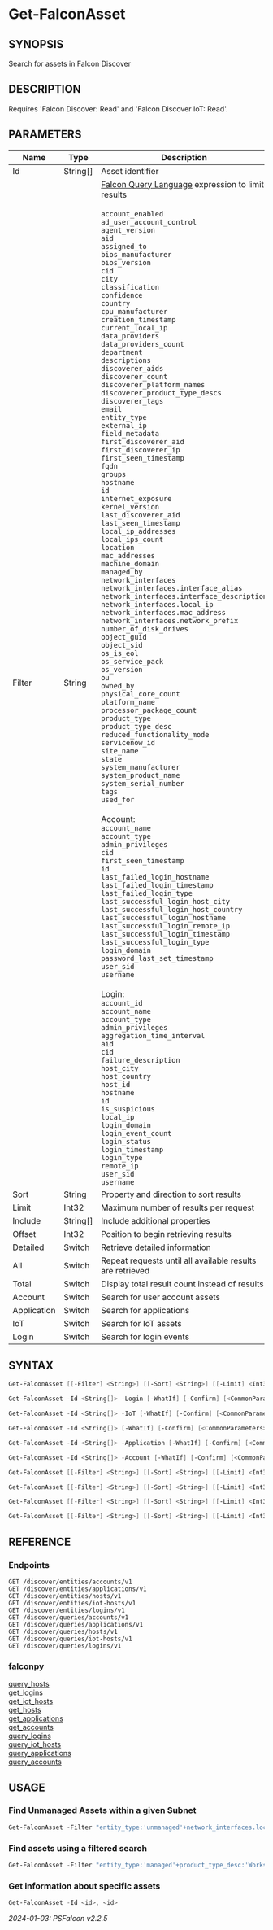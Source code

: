 ﻿# Get-FalconAsset
## SYNOPSIS
Search for assets in Falcon Discover
## DESCRIPTION
Requires 'Falcon Discover: Read' and 'Falcon Discover IoT: Read'.
## PARAMETERS
|Name|Type|Description|Min|Max|Allowed|Pipeline|PipelineByName|
|----|----|-----------|---|---|-------|--------|--------------|
|Id|String[]|Asset identifier||||X|X|
|Filter|String|[Falcon Query Language](Filtering-Results) expression to limit results<BR><BR>`account_enabled`<BR>`ad_user_account_control`<BR>`agent_version`<BR>`aid`<BR>`assigned_to`<BR>`bios_manufacturer`<BR>`bios_version`<BR>`cid`<BR>`city`<BR>`classification`<BR>`confidence`<BR>`country`<BR>`cpu_manufacturer`<BR>`creation_timestamp`<BR>`current_local_ip`<BR>`data_providers`<BR>`data_providers_count`<BR>`department`<BR>`descriptions`<BR>`discoverer_aids`<BR>`discoverer_count`<BR>`discoverer_platform_names`<BR>`discoverer_product_type_descs`<BR>`discoverer_tags`<BR>`email`<BR>`entity_type`<BR>`external_ip`<BR>`field_metadata`<BR>`first_discoverer_aid`<BR>`first_discoverer_ip`<BR>`first_seen_timestamp`<BR>`fqdn`<BR>`groups`<BR>`hostname`<BR>`id`<BR>`internet_exposure`<BR>`kernel_version`<BR>`last_discoverer_aid`<BR>`last_seen_timestamp`<BR>`local_ip_addresses`<BR>`local_ips_count`<BR>`location`<BR>`mac_addresses`<BR>`machine_domain`<BR>`managed_by`<BR>`network_interfaces`<BR>`network_interfaces.interface_alias`<BR>`network_interfaces.interface_description`<BR>`network_interfaces.local_ip`<BR>`network_interfaces.mac_address`<BR>`network_interfaces.network_prefix`<BR>`number_of_disk_drives`<BR>`object_guid`<BR>`object_sid`<BR>`os_is_eol`<BR>`os_service_pack`<BR>`os_version`<BR>`ou`<BR>`owned_by`<BR>`physical_core_count`<BR>`platform_name`<BR>`processor_package_count`<BR>`product_type`<BR>`product_type_desc`<BR>`reduced_functionality_mode`<BR>`servicenow_id`<BR>`site_name`<BR>`state`<BR>`system_manufacturer`<BR>`system_product_name`<BR>`system_serial_number`<BR>`tags`<BR>`used_for`<BR><BR>Account:<BR>`account_name`<BR>`account_type`<BR>`admin_privileges`<BR>`cid`<BR>`first_seen_timestamp`<BR>`id`<BR>`last_failed_login_hostname`<BR>`last_failed_login_timestamp`<BR>`last_failed_login_type`<BR>`last_successful_login_host_city`<BR>`last_successful_login_host_country`<BR>`last_successful_login_hostname`<BR>`last_successful_login_remote_ip`<BR>`last_successful_login_timestamp`<BR>`last_successful_login_type`<BR>`login_domain`<BR>`password_last_set_timestamp`<BR>`user_sid`<BR>`username`<BR><BR>Login:<BR>`account_id`<BR>`account_name`<BR>`account_type`<BR>`admin_privileges`<BR>`aggregation_time_interval`<BR>`aid`<BR>`cid`<BR>`failure_description`<BR>`host_city`<BR>`host_country`<BR>`host_id`<BR>`hostname`<BR>`id`<BR>`is_suspicious`<BR>`local_ip`<BR>`login_domain`<BR>`login_event_count`<BR>`login_status`<BR>`login_timestamp`<BR>`login_type`<BR>`remote_ip`<BR>`user_sid`<BR>`username`||||||
|Sort|String|Property and direction to sort results||||||
|Limit|Int32|Maximum number of results per request|`1`|`100`||||
|Include|String[]|Include additional properties|||`login_event`|||
|Offset|Int32|Position to begin retrieving results||||||
|Detailed|Switch|Retrieve detailed information||||||
|All|Switch|Repeat requests until all available results are retrieved||||||
|Total|Switch|Display total result count instead of results||||||
|Account|Switch|Search for user account assets||||||
|Application|Switch|Search for applications||||||
|IoT|Switch|Search for IoT assets||||||
|Login|Switch|Search for login events||||||
## SYNTAX
```powershell
Get-FalconAsset [[-Filter] <String>] [[-Sort] <String>] [[-Limit] <Int32>] [[-Include] <String[]>] [-Offset <Int32>] [-Detailed] [-All] [-Total] [-WhatIf] [-Confirm] [<CommonParameters>]
```
```powershell
Get-FalconAsset -Id <String[]> -Login [-WhatIf] [-Confirm] [<CommonParameters>]
```
```powershell
Get-FalconAsset -Id <String[]> -IoT [-WhatIf] [-Confirm] [<CommonParameters>]
```
```powershell
Get-FalconAsset -Id <String[]> [-WhatIf] [-Confirm] [<CommonParameters>]
```
```powershell
Get-FalconAsset -Id <String[]> -Application [-WhatIf] [-Confirm] [<CommonParameters>]
```
```powershell
Get-FalconAsset -Id <String[]> -Account [-WhatIf] [-Confirm] [<CommonParameters>]
```
```powershell
Get-FalconAsset [[-Filter] <String>] [[-Sort] <String>] [[-Limit] <Int32>] [-Offset <Int32>] [-Detailed] [-All] [-Total] -Login [-WhatIf] [-Confirm] [<CommonParameters>]
```
```powershell
Get-FalconAsset [[-Filter] <String>] [[-Sort] <String>] [[-Limit] <Int32>] [-Offset <Int32>] [-Detailed] [-All] [-Total] -IoT [-WhatIf] [-Confirm] [<CommonParameters>]
```
```powershell
Get-FalconAsset [[-Filter] <String>] [[-Sort] <String>] [[-Limit] <Int32>] [-Offset <Int32>] [-Detailed] [-All] [-Total] -Application [-WhatIf] [-Confirm] [<CommonParameters>]
```
```powershell
Get-FalconAsset [[-Filter] <String>] [[-Sort] <String>] [[-Limit] <Int32>] [[-Include] <String[]>] [-Offset <Int32>] [-Detailed] [-All] [-Total] -Account [-WhatIf] [-Confirm] [<CommonParameters>]
```
## REFERENCE
### Endpoints
```
GET /discover/entities/accounts/v1
GET /discover/entities/applications/v1
GET /discover/entities/hosts/v1
GET /discover/entities/iot-hosts/v1
GET /discover/entities/logins/v1
GET /discover/queries/accounts/v1
GET /discover/queries/applications/v1
GET /discover/queries/hosts/v1
GET /discover/queries/iot-hosts/v1
GET /discover/queries/logins/v1
```
### falconpy
[query_hosts](https://github.com/CrowdStrike/falconpy/wiki/discover#query_hosts)<BR>[get_logins](https://github.com/CrowdStrike/falconpy/wiki/discover#get_logins)<BR>[get_iot_hosts](https://github.com/CrowdStrike/falconpy/wiki/discover#get_iot_hosts)<BR>[get_hosts](https://github.com/CrowdStrike/falconpy/wiki/discover#get_hosts)<BR>[get_applications](https://github.com/CrowdStrike/falconpy/wiki/discover#get_applications)<BR>[get_accounts](https://github.com/CrowdStrike/falconpy/wiki/discover#get_accounts)<BR>[query_logins](https://github.com/CrowdStrike/falconpy/wiki/discover#query_logins)<BR>[query_iot_hosts](https://github.com/CrowdStrike/falconpy/wiki/discover#query_iot_hosts)<BR>[query_applications](https://github.com/CrowdStrike/falconpy/wiki/discover#query_applications)<BR>[query_accounts](https://github.com/CrowdStrike/falconpy/wiki/discover#query_accounts)
## USAGE
### Find Unmanaged Assets within a given Subnet
```powershell
Get-FalconAsset -Filter "entity_type:'unmanaged'+network_interfaces.local_ip:'192.168.25.0/24'" [-Detailed] [-All]
```
### Find assets using a filtered search
```powershell
Get-FalconAsset -Filter "entity_type:'managed'+product_type_desc:'Workstation'+platform_name:'Windows'+last_seen_timestamp:>'now-7d'" [-Detailed] [-All]
```
### Get information about specific assets
```powershell
Get-FalconAsset -Id <id>, <id>
```

_2024-01-03: PSFalcon v2.2.5_
